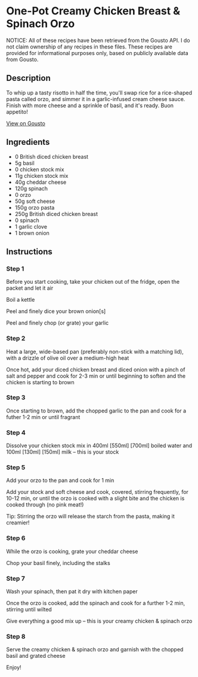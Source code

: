 # One-Pot Creamy Chicken Breast & Spinach Orzo

NOTICE: All of these recipes have been retrieved from the Gousto API. I do not claim ownership of any recipes in these files. These recipes are provided for informational purposes only, based on publicly available data from Gousto.

## Description

To whip up a tasty risotto in half the time, you'll swap rice for a rice-shaped pasta called orzo, and simmer it in a garlic-infused cream cheese sauce. Finish with more cheese and a sprinkle of basil, and it's ready. Buon appetito!

[View on Gousto](https://www.gousto.co.uk/recipes/cookbook/one-pot-creamy-chicken-breast-spinach-orzo)

## Ingredients

- 0 British diced chicken breast
- 5g basil
- 0 chicken stock mix
- 11g chicken stock mix
- 40g cheddar cheese
- 120g spinach
- 0 orzo
- 50g soft cheese 
- 150g orzo pasta
- 250g British diced chicken breast
- 0 spinach
- 1 garlic clove
- 1 brown onion

## Instructions


### Step 1

Before you start cooking, take your chicken out of the fridge, open the packet and let it air

Boil a kettle

Peel and finely dice your brown onion[s]

Peel and finely chop (or grate) your garlic


### Step 2

Heat a large, wide-based pan (preferably non-stick with a matching lid), with a drizzle of olive oil over a medium-high heat

Once hot, add your diced chicken breast and diced onion with a pinch of salt and pepper and cook for 2-3 min or until beginning to soften and the chicken is starting to brown


### Step 3

Once starting to brown, add the chopped garlic to the pan and cook for a futher 1-2 min or until fragrant


### Step 4

Dissolve your chicken stock mix in 400ml <span class="text-purple">[550ml]</span> <span class="text-danger">[700ml]</span> boiled water and 100ml <span class="text-purple">[130ml]</span> <span class="text-danger">[150ml]</span> milk – this is your stock


### Step 5

Add your orzo to the pan and cook for 1 min

Add your stock and soft cheese and cook, covered, stirring frequently, for 10-12 min, or until the orzo is cooked with a slight bite and the chicken is cooked through (no pink meat!)

Tip: Stirring the orzo will release the starch from the pasta, making it creamier!


### Step 6

While the orzo is cooking, grate your cheddar cheese

Chop your basil finely, including the stalks


### Step 7

Wash your spinach, then pat it dry with kitchen paper

Once the orzo is cooked, add the spinach and cook for a further 1-2 min, stirring until wilted

Give everything a good mix up – this is your creamy chicken & spinach orzo

### Step 8

Serve the creamy chicken & spinach orzo and garnish with the chopped basil and grated cheese

Enjoy!

